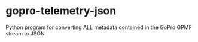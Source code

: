 # gopro-telemetry-json
Python program for converting ALL metadata contained in the GoPro GPMF stream to JSON
